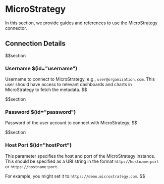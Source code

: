 # MicroStrategy

In this section, we provide guides and references to use the MicroStrategy connector.

## Connection Details

$$section
### Username $(id="username")

Username to connect to MicroStrategy, e.g., `user@organization.com`. This user should have access to relevant dashboards and charts in MicroStrategy to fetch the metadata.
$$

$$section
### Password $(id="password")

Password of the user account to connect with MicroStrategy.
$$

$$section
### Host Port $(id="hostPort")

This parameter specifies the host and port of the MicroStrategy instance. This should be specified as a URI string in the format `http://hostname:port` or `https://hostname:port`. 

For example, you might set it to `https://demo.microstrategy.com`.
$$
